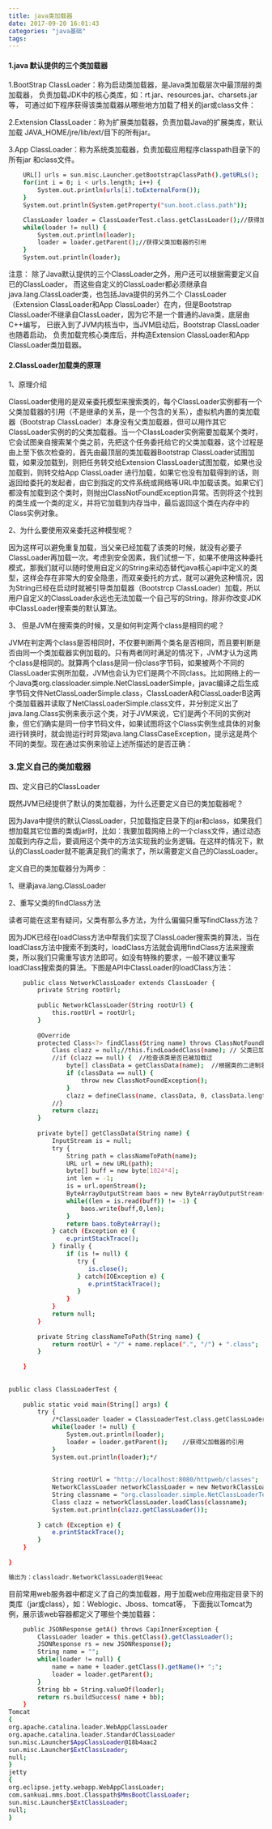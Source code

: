 ```yaml
---
title: java类加载器
date: 2017-09-20 16:01:43
categories: "java基础"
tags:
---
```

#### 1.java 默认提供的三个类加载器
1.BootStrap ClassLoader：称为启动类加载器，是Java类加载层次中最顶层的类加载器，
负责加载JDK中的核心类库，如：rt.jar、resources.jar、charsets.jar等，
可通过如下程序获得该类加载器从哪些地方加载了相关的jar或class文件：

2.Extension ClassLoader：称为扩展类加载器，负责加载Java的扩展类库，默认加载
JAVA_HOME/jre/lib/ext/目下的所有jar。

3.App ClassLoader：称为系统类加载器，负责加载应用程序classpath目录下的所有jar
和class文件。
``` bash
    URL[] urls = sun.misc.Launcher.getBootstrapClassPath().getURLs();
    for(int i = 0; i < urls.length; i++) {
        System.out.println(urls[i].toExternalForm());
    }
    System.out.println(System.getProperty("sun.boot.class.path"));

    ClassLoader loader = ClassLoaderTest.class.getClassLoader();//获得加载ClassLoaderTest.class这个类的类加载器
    while(loader != null) {
        System.out.println(loader);
        loader = loader.getParent();//获得父类加载器的引用
    }
    System.out.println(loader);
``` 
注意： 除了Java默认提供的三个ClassLoader之外，用户还可以根据需要定义自已的ClassLoader，
而这些自定义的ClassLoader都必须继承自java.lang.ClassLoader类，也包括Java提供的另外二个
ClassLoader（Extension ClassLoader和App ClassLoader）在内，但是Bootstrap 
ClassLoader不继承自ClassLoader，因为它不是一个普通的Java类，底层由C++编写，
已嵌入到了JVM内核当中，当JVM启动后，Bootstrap ClassLoader也随着启动，
负责加载完核心类库后，并构造Extension ClassLoader和App ClassLoader类加载器。
#### 2.ClassLoader加载类的原理

1、原理介绍

ClassLoader使用的是双亲委托模型来搜索类的，每个ClassLoader实例都有一个父类加载器的引用（不是继承的关系，是一个包含的关系），虚拟机内置的类加载器（Bootstrap ClassLoader）本身没有父类加载器，但可以用作其它ClassLoader实例的的父类加载器。当一个ClassLoader实例需要加载某个类时，它会试图亲自搜索某个类之前，先把这个任务委托给它的父类加载器，这个过程是由上至下依次检查的，首先由最顶层的类加载器Bootstrap ClassLoader试图加载，如果没加载到，则把任务转交给Extension ClassLoader试图加载，如果也没加载到，则转交给App ClassLoader 进行加载，如果它也没有加载得到的话，则返回给委托的发起者，由它到指定的文件系统或网络等URL中加载该类。如果它们都没有加载到这个类时，则抛出ClassNotFoundException异常。否则将这个找到的类生成一个类的定义，并将它加载到内存当中，最后返回这个类在内存中的Class实例对象。

2、为什么要使用双亲委托这种模型呢？

因为这样可以避免重复加载，当父亲已经加载了该类的时候，就没有必要子ClassLoader再加载一次。考虑到安全因素，我们试想一下，如果不使用这种委托模式，那我们就可以随时使用自定义的String来动态替代java核心api中定义的类型，这样会存在非常大的安全隐患，而双亲委托的方式，就可以避免这种情况，因为String已经在启动时就被引导类加载器（Bootstrcp ClassLoader）加载，所以用户自定义的ClassLoader永远也无法加载一个自己写的String，除非你改变JDK中ClassLoader搜索类的默认算法。

 3、 但是JVM在搜索类的时候，又是如何判定两个class是相同的呢？

JVM在判定两个class是否相同时，不仅要判断两个类名是否相同，而且要判断是否由同一个类加载器实例加载的。只有两者同时满足的情况下，JVM才认为这两个class是相同的。就算两个class是同一份class字节码，如果被两个不同的ClassLoader实例所加载，JVM也会认为它们是两个不同class。比如网络上的一个Java类org.classloader.simple.NetClassLoaderSimple，javac编译之后生成字节码文件NetClassLoaderSimple.class，ClassLoaderA和ClassLoaderB这两个类加载器并读取了NetClassLoaderSimple.class文件，并分别定义出了java.lang.Class实例来表示这个类，对于JVM来说，它们是两个不同的实例对象，但它们确实是同一份字节码文件，如果试图将这个Class实例生成具体的对象进行转换时，就会抛运行时异常java.lang.ClassCaseException，提示这是两个不同的类型。现在通过实例来验证上述所描述的是否正确：

### 3.定义自己的类加载器
四、定义自已的ClassLoader

既然JVM已经提供了默认的类加载器，为什么还要定义自已的类加载器呢？

因为Java中提供的默认ClassLoader，只加载指定目录下的jar和class，如果我们想加载其它位置的类或jar时，比如：我要加载网络上的一个class文件，通过动态加载到内存之后，要调用这个类中的方法实现我的业务逻辑。在这样的情况下，默认的ClassLoader就不能满足我们的需求了，所以需要定义自己的ClassLoader。

定义自已的类加载器分为两步：

1、继承java.lang.ClassLoader

2、重写父类的findClass方法

读者可能在这里有疑问，父类有那么多方法，为什么偏偏只重写findClass方法？

因为JDK已经在loadClass方法中帮我们实现了ClassLoader搜索类的算法，当在loadClass方法中搜索不到类时，loadClass方法就会调用findClass方法来搜索类，所以我们只需重写该方法即可。如没有特殊的要求，一般不建议重写loadClass搜索类的算法。下图是API中ClassLoader的loadClass方法：
``` bash
    public class NetworkClassLoader extends ClassLoader {  
        private String rootUrl;  
       
        public NetworkClassLoader(String rootUrl) {  
            this.rootUrl = rootUrl;  
        }  
       
        @Override 
        protected Class<?> findClass(String name) throws ClassNotFoundException {  
            Class clazz = null;//this.findLoadedClass(name); // 父类已加载     
            //if (clazz == null) {  //检查该类是否已被加载过  
                byte[] classData = getClassData(name);  //根据类的二进制名称,获得该class文件的字节码数组  
                if (classData == null) {  
                    throw new ClassNotFoundException();  
                }  
                clazz = defineClass(name, classData, 0, classData.length);  //将class的字节码数组转换成Class类的实例  
            //}   
            return clazz;  
        }  
       
        private byte[] getClassData(String name) {  
            InputStream is = null;  
            try {  
                String path = classNameToPath(name);  
                URL url = new URL(path);  
                byte[] buff = new byte[1024*4];  
                int len = -1;  
                is = url.openStream();  
                ByteArrayOutputStream baos = new ByteArrayOutputStream();  
                while((len = is.read(buff)) != -1) {  
                    baos.write(buff,0,len);  
                }  
                return baos.toByteArray();  
            } catch (Exception e) {  
                e.printStackTrace();  
            } finally {  
                if (is != null) {  
                   try {  
                      is.close();  
                   } catch(IOException e) {  
                      e.printStackTrace();  
                   }  
                }  
            }  
            return null;  
        }  
       
        private String classNameToPath(String name) {  
            return rootUrl + "/" + name.replace(".", "/") + ".class";  
        }  
       
    }
    
       
public class ClassLoaderTest {  
   
    public static void main(String[] args) {  
        try {  
            /*ClassLoader loader = ClassLoaderTest.class.getClassLoader();  //获得ClassLoaderTest这个类的类加载器 
            while(loader != null) { 
                System.out.println(loader); 
                loader = loader.getParent();    //获得父加载器的引用 
            } 
            System.out.println(loader);*/ 
               
   
            String rootUrl = "http://localhost:8080/httpweb/classes";  
            NetworkClassLoader networkClassLoader = new NetworkClassLoader(rootUrl);  
            String classname = "org.classloader.simple.NetClassLoaderTest";  
            Class clazz = networkClassLoader.loadClass(classname);  
            System.out.println(clazz.getClassLoader());  
               
        } catch (Exception e) {  
            e.printStackTrace();  
        }  
    }  
       
}

输出为：classloadr.NetworkClassLoader@19eeac
``` 
目前常用web服务器中都定义了自己的类加载器，用于加载web应用指定目录下的类库（jar或class），如：Weblogic、Jboss、tomcat等，
下面我以Tomcat为例，展示该web容器都定义了哪些个类加载器：
``` bash
    public JSONResponse getA() throws CapiInnerException {
        ClassLoader loader = this.getClass().getClassLoader();
        JSONResponse rs = new JSONResponse();
        String name = "";
        while(loader != null) {
            name = name + loader.getClass().getName()+ ";";
            loader = loader.getParent();
        }
        String bb = String.valueOf(loader);
        return rs.buildSuccess( name + bb);
    }
Tomcat
{
org.apache.catalina.loader.WebAppClassLoader
org.apache.catalina.loader.StandardClassLoader
sun.misc.Launcher$AppClassLoader@18b4aac2
sun.misc.Launcher$ExtClassLoader;
null;
}
jetty
{
org.eclipse.jetty.webapp.WebAppClassLoader;
com.sankuai.mms.boot.Classpath$MmsBootClassLoader;
sun.misc.Launcher$ExtClassLoader;
null;
}
``` 
